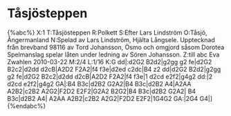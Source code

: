 # Tåsjösteppen

{%abc%}
X:1
T:Tåsjösteppen
R:Polkett
S:Efter Lars Lindström
O:Tåsjö, Ångermanland
N:Spelad av Lars Lindström, Hjälta Långsele. Upptecknad från brevband 98116 av Tord Johansson, Ösmo och omgjord såsom Dorotea Spelmanslag spelar låten under ledning av Sören Johansson.
Z:till abc Eva Zwahlen 2010-03-22
M:2/4
L:1/16
K:G
dd|:d2G2 B2d2|g2gg g2 fe|d2G2 B2c2|d2dd d2cB|A2D2 F2A2|f4 f3e|d2ed c2dc|B4 z2 dd|d2G2 B2d2|g2gg g2 fe|d2G2 B2c2|d2dd d2cB|A2D2 F2A2|f4 f3e|1 d2cd e2f2|g4g2 dd:|2 d2cd e2f2|g4g2 GA|:B4 B3c|d2B2 G2A2|B4 B3c|d2B2 A4|A2AA A2B2|c2B2 A2G2|F2D2 E2F2|G2A2 B2G2|B4 B3c|d2B2 G2A2| B4 B3c|d2B2 A4| A2AA A2B2|c2B2 A2G2|F2D2 E2F2|1G4G2 GA:|2G4 G4|] 
{%endabc%}

